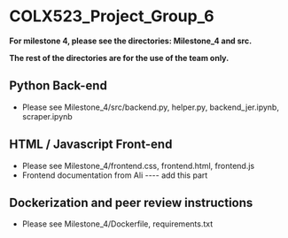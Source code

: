 # COLX523_Project_Group_6

**For milestone 4, please see the directories: Milestone_4 and src.**

**The rest of the directories are for the use of the team only.**

## Python Back-end
- Please see Milestone_4/src/backend.py, helper.py, backend_jer.ipynb, scraper.ipynb
                   
## HTML / Javascript Front-end
- Please see Milestone_4/frontend.css, frontend.html, frontend.js
- Frontend documentation from Ali ---- add this part 

## Dockerization and peer review instructions 
- Please see Milestone_4/Dockerfile, requirements.txt 
